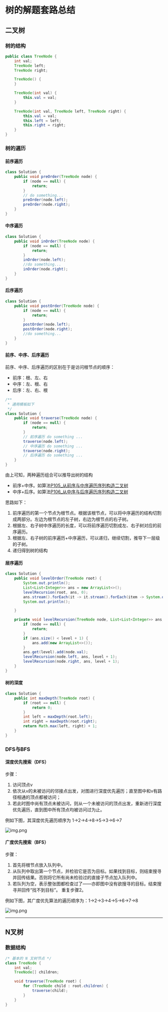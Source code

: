 # 树的解题套路总结

## 二叉树

### 树的结构

```java
public class TreeNode {
    int val;
    TreeNode left;
    TreeNode right;

    TreeNode() {
    }

    TreeNode(int val) {
        this.val = val;
    }

    TreeNode(int val, TreeNode left, TreeNode right) {
        this.val = val;
        this.left = left;
        this.right = right;
    }
}
```

### 树的遍历

#### 前序遍历

```java
class Solution {
    public void preOrder(TreeNode node) {
        if (node == null) {
            return;
        }
        // do something...
        preOrder(node.left);
        preOrder(node.right);
    }
}
```

#### 中序遍历

```java
class Solution {
    public void inOrder(TreeNode node) {
        if (node == null) {
            return;
        }
        inOrder(node.left);
        //do something...
        inOrder(node.right);
    }
}
```

#### 后序遍历

```java
class Solution {
    public void postOrder(TreeNode node) {
        if (node == null) {
            return;
        }
        postOrder(node.left);
        postOrder(node.right);
        //do something...
    }
}
```

#### 前序、中序、后序遍历

前序、中序、后序遍历的区别在于是访问根节点的顺序：

- 前序：根、左、右
- 中序：左、根、右
- 后序：左、右、根

```java
/**
 * 通用模板如下
 */
class Solution {
    public void traverse(TreeNode node) {
        if (node == null) {
            return;
        }
        // 前序遍历 do something ...
        traverse(node.left);
        // 中序遍历 do something ...
        traverse(node.right);
        // 后序遍历 do something ...
    }
}
```

由上可知，两种遍历组合可以推导出树的结构

- 前序+中序。如算法[P105_从前序与中序遍历序列构造二叉树](../content/P105_ConstructBinaryTreeFromPreorderAndInorderTraversal.md)
- 中序+后序。如算法[P106_从中序与后序遍历序列构造二叉树](../content/P106_ConstructBinaryTreeFromInorderAndPostorderTraversal.md)

思路如下：

1. 前序遍历的第一个节点为根节点。根据该根节点，可以将中序遍历的结构切割成两部分。左边为根节点的左子树，右边为根节点的右子树。
2. 根据左、右子树中序遍历的长度，可以将前序遍历切割成左、右子树对应的前序遍历。
3. 根据左、右子树的前序遍历+中序遍历，可以递归，继续切割，推导下一层级的子树。
4. 递归得到树的结构

#### 层序遍历

```java
class Solution {
    public void levelOrder(TreeNode root) {
        System.out.println();
        List<List<Integer>> ans = new ArrayList<>();
        levelRecursion(root, ans, 0);
        ans.stream().forEach(it -> it.stream().forEach(item -> System.out.print(item + " ")));
        System.out.println();

    }

    private void levelRecursion(TreeNode node, List<List<Integer>> ans, int level) {
        if (node == null) {
            return;
        }
        if (ans.size() < level + 1) {
            ans.add(new ArrayList<>());
        }
        ans.get(level).add(node.val);
        levelRecursion(node.left, ans, level + 1);
        levelRecursion(node.right, ans, level + 1);
    }
}
```

#### 树的深度

```java
class Solution {
    public int maxDepth(TreeNode root) {
        if (root == null) {
            return 0;
        }
        int left = maxDepth(root.left);
        int right = maxDepth(root.right);
        return Math.max(left, right) + 1;
    }
}
```

### DFS与BFS

#### 深度优先搜索（DFS）

步骤：

1. 访问顶点v
2. 依次从v的未被访问的邻接点出发，对图进行深度优先遍历；直至图中和v有路径相通的顶点都被访问；
3. 若此时图中尚有顶点未被访问，则从一个未被访问的顶点出发，重新进行深度优先遍历，直到图中所有顶点均被访问过为止。

例如下图，其深度优先遍历顺序为 1->2->4->8->5->3->6->7

![img.png](img/tree.png)

#### 广度优先搜索（BFS）

步骤：

1. 首先将根节点放入队列中。
2. 从队列中取出第一个节点，并检验它是否为目标。如果找到目标，则结束搜寻并回传结果。否则将它所有尚未检验过的直接子节点加入队列中。
3. 若队列为空，表示整张图都检查过了——亦即图中没有欲搜寻的目标。结束搜寻并回传“找不到目标”。 重复步骤2。

例如下图，其广度优先算法的遍历顺序为：1->2->3->4->5->6->7->8

![img.png](img/tree.png)

---

## N叉树

### 数据结构

```java
/* 基本的 N 叉树节点 */
class TreeNode {
    int val;
    TreeNode[] children;

    void traverse(TreeNode root) {
        for (TreeNode child : root.children) {
            traverse(child);
        }
    }
}
```